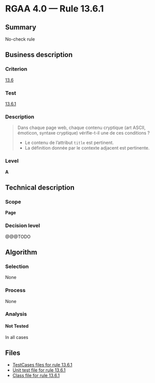 # RGAA 4.0 — Rule 13.6.1

## Summary

No-check rule

## Business description

### Criterion

[13.6](https://www.numerique.gouv.fr/publications/rgaa-accessibilite/methode/criteres/#crit-13-6)

### Test

[13.6.1](https://www.numerique.gouv.fr/publications/rgaa-accessibilite/methode/criteres/#test-13-6-1)

### Description

> Dans chaque page web, chaque contenu cryptique (art ASCII, émoticon, syntaxe cryptique) vérifie-t-il une de ces conditions ?
> 
> * Le contenu de l’attribut `title` est pertinent.
> * La définition donnée par le contexte adjacent est pertinente.

### Level

**A**


## Technical description

### Scope

**Page**

### Decision level

@@@TODO


## Algorithm

### Selection

None

### Process

None

### Analysis

#### Not Tested

In all cases


## Files

- [TestCases files for rule 13.6.1](https://gitlab.com/asqatasun/Asqatasun/-/tree/master/rules/rules-rgaa4.0/src/test/resources/testcases/rgaa40/Rgaa40Rule130601/)
- [Unit test file for rule 13.6.1](https://gitlab.com/asqatasun/Asqatasun/-/blob/master/rules/rules-rgaa4.0/src/test/java/org/asqatasun/rules/rgaa40/Rgaa40Rule130601Test.java)
- [Class file for rule 13.6.1](https://gitlab.com/asqatasun/Asqatasun/-/blob/master/rules/rules-rgaa4.0/src/main/java/org/asqatasun/rules/rgaa40/Rgaa40Rule130601.java)


